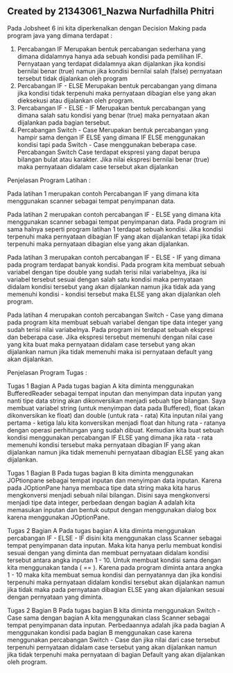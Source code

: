 ## Created by 21343061_Nazwa Nurfadhilla Phitri
Pada Jobsheet 6 ini kita diperkenalkan dengan Decision Making pada program java yang dimana terdapat :
1. Percabangan IF Merupakan bentuk percabangan sederhana yang dimana didalamnya hanya ada sebuah kondisi pada pemilihan IF. Pernyataan yang terdapat didalamnya akan dijalankan jika kondisi bernilai benar (true) namun jika kondisi bernilai salah (false) pernyataan tersebut tidak dijalankan oleh program
2. Percabangan IF - ELSE Merupakan bentuk percabangan yang dimana jika kondisi tidak terpenuhi maka pernyataan dibagian else yang akan dieksekusi atau dijalankan oleh program.
3. Percabangan IF - ELSE - IF Merupakan bentuk percabangan yang dimana salah satu kondisi yang benar (true) maka pernyataan akan dijalankan pada bagian tersebut.
4. Percabangan Switch - Case Merupakan bentuk percabangan yang hampir sama dengan IF ELSE yang dimana IF ELSE menggunakan kondisi tapi pada Switch - Case menggunakan beberapa case. Percabangan Switch Case terdapat ekspresi yang dapat berupa bilangan bulat atau karakter. Jika nilai ekspresi bernilai benar (true) maka pernyataan didalam case tersebut akan dijalankan

Penjelasan Program Latihan :

Pada latihan 1 merupakan contoh Percabangan IF yang dimana kita menggunakan scanner sebagai tempat penyimpanan data.

Pada latihan 2 merupakan contoh percabangan IF - ELSE yang dimana kita menggunakan scanner sebagai tempat penyimpanan data. Pada program ini sama halnya seperti program latihan 1 terdapat sebuah kondisi. Jika kondisi terpenuhi maka pernyataan dibagian IF yang akan dijalankan tetapi jika tidak terpenuhi maka pernyataan dibagian else yang akan dijalankan.

Pada latihan 3 merupakan contoh percabangan IF - ELSE - IF yang dimana pada program terdapat banyak kondisi. Pada program kita membuat sebuah variabel dengan tipe double yang sudah terisi nilai variabelnya, jika isi variabel tersebut sesuai dengan salah satu kondisi maka pernyataan didalam kondisi tersebut yang akan dijalankan namun jika tidak ada yang memenuhi kondisi - kondisi tersebut maka ELSE yang akan dijalankan oleh program. 

Pada latihan 4 merupakan contoh percabangan Switch - Case yang dimana pada program kita membuat sebuah variabel dengan tipe data integer yang sudah terisi nilai variabelnya. Pada program ini terdapat sebuah ekspresi dan beberapa case. Jika ekspresi tersebut memenuhi dengan nilai case yang kita buat maka pernyataan didalam case tersebut yang akan dijalankan namun jika tidak memenuhi maka isi pernyataan default yang akan dijalankan.

Penjelasan Program Tugas :

Tugas 1 Bagian A 
Pada tugas bagian A kita diminta menggunakan BufferedReader sebagai tempat inputan dan menyimpan data inputan yang nanti tipe data string akan dikonversikan menjadi sebuah tipe bilangan. Saya membuat variabel string (untuk menyimpan data pada Buffered), float (akan dikonversikan ke float) dan double (untuk rata - rata) Kita inputan nilai yang pertama - ketiga lalu kita konversikan menjadi float dan hitung rata - ratanya dengan operasi perhitungan yang sudah dibuat. Kemudian kita buat sebuah kondisi menggunakan percabangan IF ELSE yang dimana jika rata - rata memenuhi kondisi tersebut maka pernyataan dibagian IF yang akan dijalankan namun jika tidak memenuhi pernyataan dibagian ELSE yang akan dijalankan.

Tugas 1 Bagian B 
Pada tugas bagian B kita diminta menggunakan JOPtionpane sebagai tempat inputan dan menyimpan data inputan. Karena pada JOptionPane hanya membaca tipe data string maka kita harus mengkonversi menjadi sebuah nilai bilangan. Disini saya mengkonversi menjadi tipe data integer, perbedaan dengan bagian A adalah kita memasukan inputan dan bentuk output dengan menggunakan dialog box karena menggunakan JOptionPane.


Tugas 2 Bagian A 
Pada tugas bagian A kita diminta menggunakan percabangan IF - ELSE - IF disini kita menggunakan class Scanner sebagai tempat penyimpanan data inputan. Maka kita hanya perlu membuat kondisi sesuai dengan yang diminta dan membuat pernyataan didalam kondisi tersebut antara angka inputan 1 - 10. Untuk membuat kondisi sama dengan kita menggunakan tanda ( == ). Karena pada program diminta antara angka 1 - 10 maka kita membuat semua kondisi dan pernyatannya dan jika kondisi terpenuhi maka pernyataan didalam kondisi tersebut akan dijalankan namun jika tidak maka pada pernyataan dibagian ELSE yang akan dijalankan sesuai dengan pernyataan yang diminta.

Tugas 2 Bagian B
Pada tugas bagian B kita diminta menggunakan Switch - Case sama dengan bagian A kita menggunakan class Scanner sebagai tempat penyimpanan data inputan. Perbedaannya adalah jika pada bagian A menggunakan kondisi pada bagian B menggunakan case karena menggunakan percabangan Switch - Case dan jika nilai dari case tersebut terpenuhi pernyataan didalam case tersebut yang akan dijalankan namun jika tidak terpenuhi maka pernyataan di bagian Default yang akan dijalankan oleh program.
